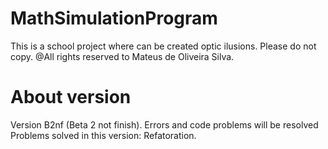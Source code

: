 # MathSimulationProgram
This is a school project where can be created optic ilusions.
Please do not copy.
@All rights reserved to Mateus de Oliveira Silva.

# About version
Version B2nf (Beta 2 not finish).
Errors and code problems will be resolved
Problems solved in this version: Refatoration.

